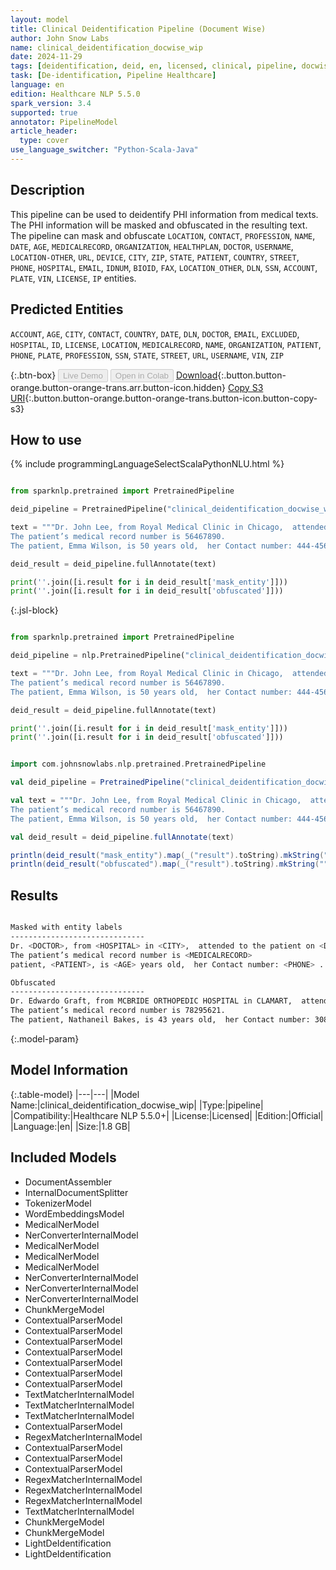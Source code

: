 ```yaml
---
layout: model
title: Clinical Deidentification Pipeline (Document Wise)
author: John Snow Labs
name: clinical_deidentification_docwise_wip
date: 2024-11-29
tags: [deidentification, deid, en, licensed, clinical, pipeline, docwise]
task: [De-identification, Pipeline Healthcare]
language: en
edition: Healthcare NLP 5.5.0
spark_version: 3.4
supported: true
annotator: PipelineModel
article_header:
  type: cover
use_language_switcher: "Python-Scala-Java"
---
```


## Description

This pipeline can be used to deidentify PHI information from medical texts. The PHI information will be masked and obfuscated in the resulting text.
The pipeline can mask and obfuscate `LOCATION`, `CONTACT`, `PROFESSION`, `NAME`, `DATE`, `AGE`, `MEDICALRECORD`, `ORGANIZATION`, `HEALTHPLAN`, `DOCTOR`, `USERNAME`,
`LOCATION-OTHER`, `URL`, `DEVICE`, `CITY`, `ZIP`, `STATE`, `PATIENT`, `COUNTRY`, `STREET`, `PHONE`, `HOSPITAL`, `EMAIL`, `IDNUM`, `BIOID`, `FAX`, `LOCATION_OTHER`, `DLN`,
`SSN`, `ACCOUNT`, `PLATE`, `VIN`, `LICENSE`, `IP` entities.

## Predicted Entities

`ACCOUNT`, `AGE`, `CITY`, `CONTACT`, `COUNTRY`, `DATE`, `DLN`, `DOCTOR`, `EMAIL`, `EXCLUDED`, `HOSPITAL`, `ID`, `LICENSE`, `LOCATION`, `MEDICALRECORD`, `NAME`, `ORGANIZATION`, `PATIENT`, `PHONE`, `PLATE`, `PROFESSION`, `SSN`, `STATE`, `STREET`, `URL`, `USERNAME`, `VIN`, `ZIP`


{:.btn-box}
<button class="button button-orange" disabled>Live Demo</button>
<button class="button button-orange" disabled>Open in Colab</button>
[Download](https://s3.amazonaws.com/auxdata.johnsnowlabs.com/clinical/models/clinical_deidentification_docwise_wip_en_5.5.0_3.4_1732870705943.zip){:.button.button-orange.button-orange-trans.arr.button-icon.hidden}
[Copy S3 URI](s3://auxdata.johnsnowlabs.com/clinical/models/clinical_deidentification_docwise_wip_en_5.5.0_3.4_1732870705943.zip){:.button.button-orange.button-orange-trans.button-icon.button-copy-s3}

## How to use



<div class="tabs-box" markdown="1">
{% include programmingLanguageSelectScalaPythonNLU.html %}
  
```python

from sparknlp.pretrained import PretrainedPipeline

deid_pipeline = PretrainedPipeline("clinical_deidentification_docwise_wip", "en", "clinical/models")

text = """Dr. John Lee, from Royal Medical Clinic in Chicago,  attended to the patient on 11/05/2024.
The patient’s medical record number is 56467890.
The patient, Emma Wilson, is 50 years old,  her Contact number: 444-456-7890 ."""

deid_result = deid_pipeline.fullAnnotate(text)

print(''.join([i.result for i in deid_result['mask_entity']]))
print(''.join([i.result for i in deid_result['obfuscated']]))


```

{:.jsl-block}
```python

from sparknlp.pretrained import PretrainedPipeline

deid_pipeline = nlp.PretrainedPipeline("clinical_deidentification_docwise_wip", "en", "clinical/models")

text = """Dr. John Lee, from Royal Medical Clinic in Chicago,  attended to the patient on 11/05/2024.
The patient’s medical record number is 56467890.
The patient, Emma Wilson, is 50 years old,  her Contact number: 444-456-7890 ."""

deid_result = deid_pipeline.fullAnnotate(text)

print(''.join([i.result for i in deid_result['mask_entity']]))
print(''.join([i.result for i in deid_result['obfuscated']]))


```
```scala

import com.johnsnowlabs.nlp.pretrained.PretrainedPipeline

val deid_pipeline = PretrainedPipeline("clinical_deidentification_docwise_wip", "en", "clinical/models")

val text = """Dr. John Lee, from Royal Medical Clinic in Chicago,  attended to the patient on 11/05/2024.
The patient’s medical record number is 56467890.
The patient, Emma Wilson, is 50 years old,  her Contact number: 444-456-7890 ."""

val deid_result = deid_pipeline.fullAnnotate(text)

println(deid_result("mask_entity").map(_("result").toString).mkString(""))
println(deid_result("obfuscated").map(_("result").toString).mkString(""))


```
</div>

## Results

```bash

Masked with entity labels
------------------------------
Dr. <DOCTOR>, from <HOSPITAL> in <CITY>,  attended to the patient on <DATE>.
The patient’s medical record number is <MEDICALRECORD>
patient, <PATIENT>, is <AGE> years old,  her Contact number: <PHONE> .

Obfuscated
------------------------------
Dr. Edwardo Graft, from MCBRIDE ORTHOPEDIC HOSPITAL in CLAMART,  attended to the patient on 14/06/2024.
The patient’s medical record number is 78295621.
The patient, Nathaneil Bakes, is 43 years old,  her Contact number: 308-657-8469 .

```

{:.model-param}
## Model Information

{:.table-model}
|---|---|
|Model Name:|clinical_deidentification_docwise_wip|
|Type:|pipeline|
|Compatibility:|Healthcare NLP 5.5.0+|
|License:|Licensed|
|Edition:|Official|
|Language:|en|
|Size:|1.8 GB|

## Included Models

- DocumentAssembler
- InternalDocumentSplitter
- TokenizerModel
- WordEmbeddingsModel
- MedicalNerModel
- NerConverterInternalModel
- MedicalNerModel
- MedicalNerModel
- MedicalNerModel
- NerConverterInternalModel
- NerConverterInternalModel
- NerConverterInternalModel
- ChunkMergeModel
- ContextualParserModel
- ContextualParserModel
- ContextualParserModel
- ContextualParserModel
- ContextualParserModel
- ContextualParserModel
- ContextualParserModel
- TextMatcherInternalModel
- TextMatcherInternalModel
- TextMatcherInternalModel
- ContextualParserModel
- RegexMatcherInternalModel
- ContextualParserModel
- ContextualParserModel
- ContextualParserModel
- RegexMatcherInternalModel
- RegexMatcherInternalModel
- RegexMatcherInternalModel
- TextMatcherInternalModel
- ChunkMergeModel
- ChunkMergeModel
- LightDeIdentification
- LightDeIdentification

